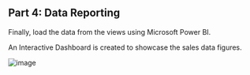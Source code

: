 ## **Part 4: Data Reporting**

Finally, load the data from the views using Microsoft Power BI. 

An Interactive Dashboard is created to showcase the sales data figures.

![image](https://github.com/user-attachments/assets/a0ebe25f-a4a5-438c-84fa-de381cf5aa00)

